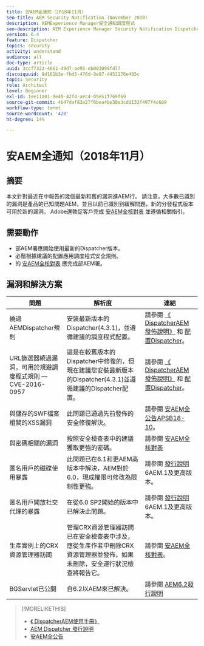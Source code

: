 ```yaml
---
title: 安AEM全通知（2018年11月）
seo-title: AEM Security Notification (November 2018)
description: AEMExperience Manager安全通知調度程式
seo-description: AEM Experience Manager Security Notification Dispatcher
version: 6.4
feature: Dispatcher
topics: security
activity: understand
audience: all
doc-type: article
uuid: 3ccf7323-4061-49d7-ae95-eb003099fd77
discoiquuid: 9d181b3e-fbd5-476d-9e97-4452176e495c
topic: Security
role: Architect
level: Beginner
exl-id: 1ee11a01-9e49-42f4-aec4-09e51f769f69
source-git-commit: 4b47daf82e27f6bea4be30e3cdd132f497f4c609
workflow-type: tm+mt
source-wordcount: '428'
ht-degree: 14%

---
```


# 安AEM全通知（2018年11月）

## 摘要

本文針對最近在中報告的幾個最新和舊的漏洞進AEM行。 請注意，大多數已識別的漏洞是產品的已知問題AEM，並且以前已識別到緩解問題，新的分發程式版本可用於新的漏洞。 Adobe還敦促客戶完成 [安AEM全核對表](https://helpx.adobe.com/experience-manager/6-5/sites/administering/using/security-checklist.html) 並遵循相關指引。

## 需要動作

* 部AEM署應開始使用最新的Dispatcher版本。
* 必鬚根據建議的配置應用調度程式安全規則。
* 的 [安AEM全核對表](https://helpx.adobe.com/experience-manager/6-5/sites/administering/using/security-checklist.html) 應完成部AEM署。

## 漏洞和解決方案

| 問題 | 解析度 | 連結 |
|-------|------------|-------|
| 繞過AEMDispatcher規則 | 安裝最新版本的Dispatcher(4.3.1)，並遵循建議的調度程式配置。 | 請參閱 [《 DispatcherAEM發佈說明》](https://helpx.adobe.com/experience-manager/dispatcher/release-notes.html) 和 [配置Dispatcher](https://helpx.adobe.com/experience-manager/dispatcher/using/dispatcher-configuration.html)。 |
| URL篩選器繞過漏洞，可用於規避調度程式規則 — CVE-2016-0957 | 這是在較舊版本的Dispatcher中修復的，但現在建議您安裝最新版本的Dispatcher(4.3.1)並遵循建議的Dispatcher配置。 | 請參閱 [《 DispatcherAEM發佈說明》](https://helpx.adobe.com/experience-manager/dispatcher/release-notes.html) 和 [配置Dispatcher](https://helpx.adobe.com/experience-manager/dispatcher/using/dispatcher-configuration.html)。 |
| 與儲存的SWF檔案相關的XSS漏洞 | 此問題已通過先前發佈的安全修復解決。 | 請參閱 [安AEM全公告APSB18-10](https://helpx.adobe.com/security/products/experience-manager/apsb18-10.html)。 |
| 與密碼相關的漏洞 | 按照安全檢查表中的建議獲取更強的密碼。 | 請參閱 [安AEM全核對表](https://helpx.adobe.com/experience-manager/6-5/sites/administering/using/security-checklist.html) |
| 匿名用戶的磁碟使用暴露 | 此問題已在6.1和更AEM高版本中解決，AEM對於6.0，現成權限可修改為限制性更強。 | 請參閱 [發行說明](https://helpx.adobe.com/tw/experience-manager/aem-previous-versions.html)6AEM.1及更高版本。 |
| 匿名用戶開放社交代理的暴露 | 在從6.0 SP2開始的版本中已解決此問題。 | 請參閱 [發行說明](https://helpx.adobe.com/tw/experience-manager/aem-previous-versions.html) 6AEM.1及更高版本。 |
| 生產實例上的CRX資源管理器訪問 | 管理CRX資源管理器訪問已在安全檢查表中涉及，應從生產作者中刪除CRX資源管理器並發佈，如果未刪除，安全運行狀況檢查將報告它。 | 請參閱 [安AEM全核對表](https://helpx.adobe.com/experience-manager/6-4/sites/administering/using/security-checklist.html)。 |
| BGServlet已公開 | 自6.2以AEM來已解決。 | 請參閱 [AEM6.2發行說明](https://helpx.adobe.com/tw/experience-manager/6-2/release-notes.html) |

>[!MORELIKETHIS]
>
>* [《 DispatcherAEM使用手冊》](https://helpx.adobe.com/experience-manager/dispatcher/user-guide.html)
>* [AEM Dispatcher 發行說明](https://helpx.adobe.com/experience-manager/dispatcher/release-notes.html)
>* [安AEM全公告](https://helpx.adobe.com/security.html#experience-manager)

